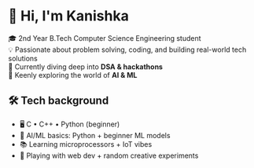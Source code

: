 
# 👋 Hi, I'm Kanishka  

🎓 2nd Year B.Tech Computer Science Engineering student  
💡 Passionate about problem solving, coding, and building real-world tech solutions  
🌱 Currently diving deep into **DSA & hackathons**  
🤖 Keenly exploring the world of **AI & ML** 


## 🛠️ Tech background
-  🖥️ C • C++ • Python (beginner)  
-  🤖 AI/ML basics: Python + beginner ML models
-  📚 Learning microprocessors + IoT vibes  
-  🎨 Playing with web dev + random creative experiments
